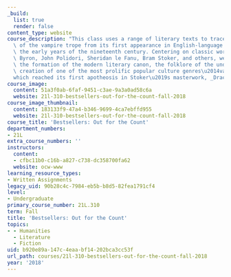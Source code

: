 ```yaml
---
_build:
  list: true
  render: false
content_type: website
course_description: "This class uses a range of literary texts to trace the growth\
  \ of the vampire trope from its first appearance in English-language fiction in\
  \ the early years of the nineteenth century. Centering on classic works by Lord\
  \ Byron, John Polidori, Sheridan le Fanu, Bram Stoker, and others, we learn about\
  \ the formation of the modern literary canon, the folklore of the undead, and the\
  \ creation of one of the most prolific popular culture genres\u2014vampire fiction\u2014\
  which reached its first apotheosis in Stoker\u2019s masterwork, _Dracula_.\n"
course_image:
  content: 51a3f0ab-6faf-9451-c3ae-9a3a0ad58c6a
  website: 21l-310-bestsellers-out-for-the-count-fall-2018
course_image_thumbnail:
  content: 183133f9-47a4-b346-9699-4ca7ebffd955
  website: 21l-310-bestsellers-out-for-the-count-fall-2018
course_title: 'Bestsellers: Out for the Count'
department_numbers:
- 21L
extra_course_numbers: ''
instructors:
  content:
  - cfbc11b0-c16b-a827-c738-dc358700fa62
  website: ocw-www
learning_resource_types:
- Written Assignments
legacy_uid: 90b28c4c-7984-eb5b-b8d5-82fea1791cf4
level:
- Undergraduate
primary_course_number: 21L.310
term: Fall
title: 'Bestsellers: Out for the Count'
topics:
- - Humanities
  - Literature
  - Fiction
uid: b920e89a-147c-4eaa-bf14-202bca3cc53f
url_path: courses/21l-310-bestsellers-out-for-the-count-fall-2018
year: '2018'
---
```

